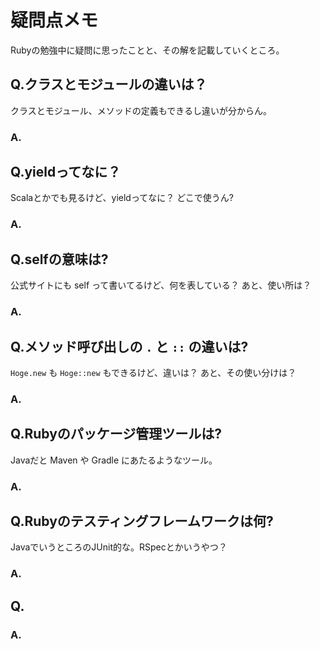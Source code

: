# 疑問点メモ

Rubyの勉強中に疑問に思ったことと、その解を記載していくところ。


## Q.クラスとモジュールの違いは？

クラスとモジュール、メソッドの定義もできるし違いが分からん。

### A.


## Q.yieldってなに？

Scalaとかでも見るけど、yieldってなに？
どこで使うん?

### A.


## Q.selfの意味は?

公式サイトにも self って書いてるけど、何を表している？
あと、使い所は？

### A.



## Q.メソッド呼び出しの `.` と `::` の違いは?

`Hoge.new` も `Hoge::new` もできるけど、違いは？
あと、その使い分けは？

### A.



## Q.Rubyのパッケージ管理ツールは?

Javaだと Maven や Gradle にあたるようなツール。

### A.



## Q.Rubyのテスティングフレームワークは何?

JavaでいうところのJUnit的な。RSpecとかいうやつ？

### A.



## Q.

### A.


